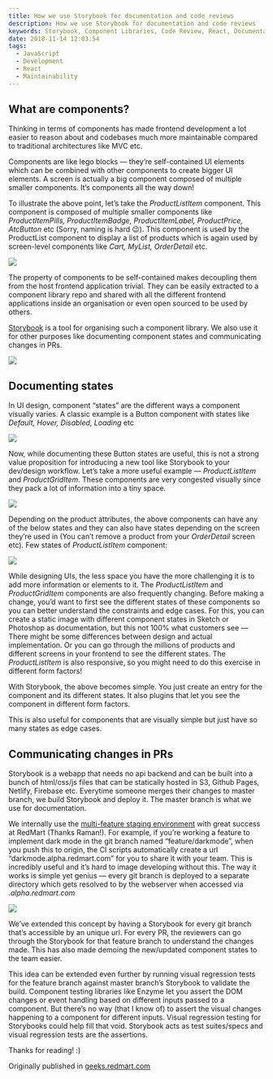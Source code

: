 ```yaml
---
title: How we use Storybook for documentation and code reviews
description: How we use Storybook for documentation and code reviews
keywords: Storybook, Component Libraries, Code Review, React, Documentation
date: 2018-11-14 12:03:54
tags:
  - JavaScript
  - Development
  - React
  - Maintainability
---
```


## What are components?

Thinking in terms of components has made frontend development a lot easier to reason about and codebases much more maintainable compared to traditional architectures like MVC etc.

Components are like lego blocks — they’re self-contained UI elements which can be combined with other components to create bigger UI elements. A screen is actually a big component composed of multiple smaller components. It’s components all the way down!

To illustrate the above point, let’s take the _ProductListItem_ component. This component is composed of multiple smaller components like _ProductItemPills, ProductItemBadge, ProductItemLabel, ProductPrice, AtcButton_ etc (Sorry, naming is hard 😉). This component is used by the ProductList component to display a list of products which is again used by screen-level components like _Cart, MyList, OrderDetail_ etc.

![](/images/2018-storybook/image-1.png)

The property of components to be self-contained makes decoupling them from the host frontend application trivial. They can be easily extracted to a component library repo and shared with all the different frontend applications inside an organisation or even open sourced to be used by others.

[Storybook](https://storybook.js.org/) is a tool for organising such a component library. We also use it for other purposes like documenting component states and communicating changes in PRs.

![](/images/2018-storybook/image-5.png)

## Documenting states

In UI design, component “states” are the different ways a component visually varies. A classic example is a Button component with states like _Default, Hover, Disabled, Loading_ etc

![](/images/2018-storybook/image-4.png)

Now, while documenting these Button states are useful, this is not a strong value proposition for introducing a new tool like Storybook to your dev/design workflow. Let’s take a more useful example — _ProductListItem_ and _ProductGridItem_. These components are very congested visually since they pack a lot of information into a tiny space.

![](/images/2018-storybook/image-3.png)

Depending on the product attributes, the above components can have any of the below states and they can also have states depending on the screen they’re used in (You can’t remove a product from your _OrderDetail_ screen etc). Few states of _ProductListItem_ component:

![](/images/2018-storybook/image-2.png)

While designing UIs, the less space you have the more challenging it is to add more information or elements to it. The _ProductListItem_ and _ProductGridItem_ components are also frequently changing. Before making a change, you’d want to first see the different states of these components so you can better understand the constraints and edge cases. For this, you can create a static image with different component states in Sketch or Photoshop as documentation, but this not 100% what customers see — There might be some differences between design and actual implementation. Or you can go through the millions of products and different screens in your frontend to see the different states. The _ProductListItem_ is also responsive, so you might need to do this exercise in different form factors!

With Storybook, the above becomes simple. You just create an entry for the component and its different states. It also plugins that let you see the component in different form factors.

This is also useful for components that are visually simple but just have so many states as edge cases.

## Communicating changes in PRs

Storybook is a webapp that needs no api backend and can be built into a bunch of html/css/js files that can be statically hosted in S3, Github Pages, Netlify, Firebase etc. Everytime someone merges their changes to master branch, we build Storybook and deploy it. The master branch is what we use for documentation.

We internally use the [multi-feature staging environment](http://blog.ramanshalupau.com/multifeature-staging-environments) with great success at RedMart (Thanks Raman!). For example, if you’re working a feature to implement dark mode in the git branch named “feature/darkmode”, when you push this to origin, the CI scripts automatically create a url “darkmode.alpha.redmart.com” for you to share it with your team. This is incredibly useful and it’s hard to image developing without this. The way it works is simple yet genius — every git branch is deployed to a separate directory which gets resolved to by the webserver when accessed via _<git-branch-name>.alpha.redmart.com_

![](/images/2018-storybook/image-6.png)

We’ve extended this concept by having a Storybook for every git branch that’s accessible by an unique url. For every PR, the reviewers can go through the Storybook for that feature branch to understand the changes made. This has also made demoing the new/updated component states to the team easier.

This idea can be extended even further by running visual regression tests for the feature branch against master branch’s Storybook to validate the build. Component testing libraries like Enzyme let you assert the DOM changes or event handling based on different inputs passed to a component. But there’s no way (that I know of) to assert the visual changes happening to a component for different inputs. Visual regression testing for Storybooks could help fill that void. Storybook acts as test suites/specs and visual regression tests are the assertions.

Thanks for reading! :)

Originally published in [geeks.redmart.com](http://geeks.redmart.com/2018/11/14/how-we-use-storybook-for-documentation-and-code-reviews/)
